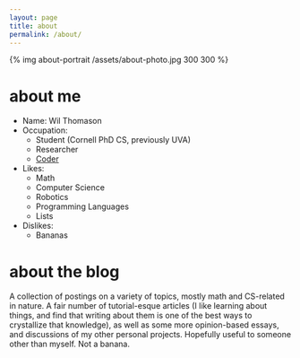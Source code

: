 ```yaml
---
layout: page
title: about
permalink: /about/
---
```


{% img about-portrait /assets/about-photo.jpg 300 300 %}

# about me

* Name: Wil Thomason
* Occupation:
  * Student (Cornell PhD CS, previously UVA)
  * Researcher
  * [Coder](https://github.com/wbthomason)
* Likes:
  * Math
  * Computer Science
  * Robotics
  * Programming Languages
  * Lists
* Dislikes:
  * Bananas

# about the blog

A collection of postings on a variety of topics, mostly math and CS-related in
nature.
A fair number of tutorial-esque articles (I like learning about things, and
find that writing about them is one of the best ways to crystallize that
knowledge), as well as some more opinion-based essays, and discussions of my
other personal projects.
Hopefully useful to someone other than myself.
Not a banana.
